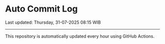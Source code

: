# Auto Commit Log

Last updated: Thursday, 31-07-2025 08:15 WIB

---

This repository is automatically updated every hour using GitHub Actions.
